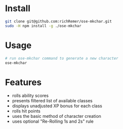 Install
=======
```sh
git clone git@github.com:richRemer/ose-mkchar.git
sudo -H npm install -g ./ose-mkchar
```

Usage
=====
```sh
# run ose-mkchar command to generate a new character
ose-mkchar
```

Features
========
 * rolls ability scores
 * presents filtered list of available classes
 * displays unadjusted XP bonus for each class
 * rolls hit points
 * uses the basic method of character creation
 * uses optional "Re-Rolling 1s and 2s" rule
